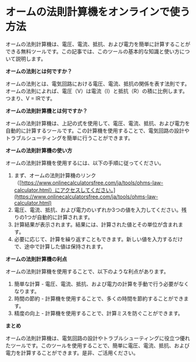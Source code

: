 オームの法則計算機をオンラインで使う方法
====================

オームの法則計算機は、電圧、電流、抵抗、および電力を簡単に計算することができる無料ツールです。この記事では、このツールの基本的な知識と使い方について説明します。

**オームの法則とは何ですか？**

オームの法則とは、電気回路における電圧、電流、抵抗の関係を表す法則です。オームの法則によれば、電圧（V）は電流（I）と抵抗（R）の積に比例します。つまり、V = IRです。

**オームの法則計算機とは何ですか？**

オームの法則計算機は、上記の式を使用して、電圧、電流、抵抗、および電力を自動的に計算するツールです。この計算機を使用することで、電気回路の設計やトラブルシューティングを簡単に行うことができます。

**オームの法則計算機の使い方**

オームの法則計算機を使用するには、以下の手順に従ってください。

1. まず、オームの法則計算機のリンク（[https://www.onlinecalculatorsfree.com/ja/tools/ohms-law-calculator.html）にアクセスしてください。](https://www.onlinecalculatorsfree.com/ja/tools/ohms-law-calculator.html)
2. 電圧、電流、抵抗、および電力のいずれか3つの値を入力してください。残りの1つが自動的に計算されます。
3. 計算結果が表示されます。結果には、計算された値とその単位が含まれます。
4. 必要に応じて、計算を繰り返すこともできます。新しい値を入力するだけで、途中で計算した値は保持されます。

**オームの法則計算機の利点**

オームの法則計算機を使用することで、以下のような利点があります。

1. 簡単な計算 - 電圧、電流、抵抗、および電力の計算を手動で行う必要がなくなります。
2. 時間の節約 - 計算機を使用することで、多くの時間を節約することができます。
3. 精度の向上 - 計算機を使用することで、計算ミスを防ぐことができます。

**まとめ**

オームの法則計算機は、電気回路の設計やトラブルシューティングに役立つ優れたツールです。このツールを使用することで、簡単に電圧、電流、抵抗、および電力を計算することができます。是非、ご活用ください。